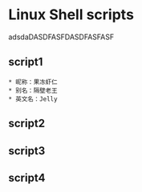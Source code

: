 # Linux Shell scripts
adsdaDASDFASFDASDFASFASF
## script1

    * 昵称：果冻虾仁  
    * 别名：隔壁老王  
    * 英文名：Jelly  
    
## script2

## script3

## script4

